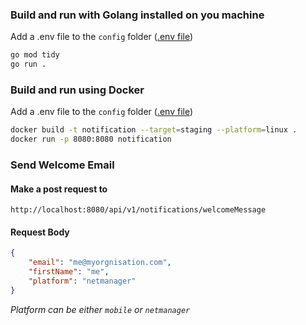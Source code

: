 ### Build and run with Golang installed on you machine
Add a .env file to the `config` folder ([.env file](https://docs.google.com/document/d/1JEC9D6zE1c8910kloGOwiOtPayS8PXEEXbFEgJl4vZc/edit?usp=sharing))
```bash
go mod tidy
go run .
```

### Build and run using Docker
Add a .env file to the `config` folder ([.env file](https://docs.google.com/document/d/1JEC9D6zE1c8910kloGOwiOtPayS8PXEEXbFEgJl4vZc/edit?usp=sharing))
```bash
docker build -t notification --target=staging --platform=linux .
docker run -p 8080:8080 notification 
```

### Send Welcome Email
#### Make a post request to
```http request
http://localhost:8080/api/v1/notifications/welcomeMessage
```
#### Request Body
```json
{
    "email": "me@myorgnisation.com",
    "firstName": "me",
    "platform": "netmanager"
}
```
_Platform can be either ``mobile`` or ``netmanager``_